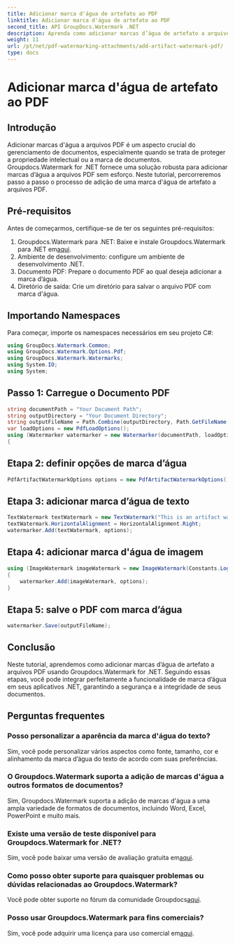 ```yaml
---
title: Adicionar marca d'água de artefato ao PDF
linktitle: Adicionar marca d'água de artefato ao PDF
second_title: API GroupDocs.Watermark .NET
description: Aprenda como adicionar marcas d’água de artefato a arquivos PDF sem esforço usando Groupdocs.Watermark for .NET. Proteja seus documentos com facilidade.
weight: 11
url: /pt/net/pdf-watermarking-attachments/add-artifact-watermark-pdf/
type: docs
---
```

# Adicionar marca d'água de artefato ao PDF

## Introdução
Adicionar marcas d'água a arquivos PDF é um aspecto crucial do gerenciamento de documentos, especialmente quando se trata de proteger a propriedade intelectual ou a marca de documentos. Groupdocs.Watermark for .NET fornece uma solução robusta para adicionar marcas d’água a arquivos PDF sem esforço. Neste tutorial, percorreremos passo a passo o processo de adição de uma marca d'água de artefato a arquivos PDF.
## Pré-requisitos
Antes de começarmos, certifique-se de ter os seguintes pré-requisitos:
1.  Groupdocs.Watermark para .NET: Baixe e instale Groupdocs.Watermark para .NET em[aqui](https://releases.groupdocs.com/Watermark/net/).
2. Ambiente de desenvolvimento: configure um ambiente de desenvolvimento .NET.
3. Documento PDF: Prepare o documento PDF ao qual deseja adicionar a marca d’água.
4. Diretório de saída: Crie um diretório para salvar o arquivo PDF com marca d'água.

## Importando Namespaces
Para começar, importe os namespaces necessários em seu projeto C#:
```csharp
using GroupDocs.Watermark.Common;
using GroupDocs.Watermark.Options.Pdf;
using GroupDocs.Watermark.Watermarks;
using System.IO;
using System;
```
## Passo 1: Carregue o Documento PDF
```csharp
string documentPath = "Your Document Path";
string outputDirectory = "Your Document Directory";
string outputFileName = Path.Combine(outputDirectory, Path.GetFileName(documentPath));
var loadOptions = new PdfLoadOptions();
using (Watermarker watermarker = new Watermarker(documentPath, loadOptions))
{
```
## Etapa 2: definir opções de marca d’água
```csharp
PdfArtifactWatermarkOptions options = new PdfArtifactWatermarkOptions();
```
## Etapa 3: adicionar marca d’água de texto
```csharp
TextWatermark textWatermark = new TextWatermark("This is an artifact watermark", new Font("Arial", 8));
textWatermark.HorizontalAlignment = HorizontalAlignment.Right;
watermarker.Add(textWatermark, options);
```
## Etapa 4: adicionar marca d'água de imagem
```csharp
using (ImageWatermark imageWatermark = new ImageWatermark(Constants.LogoBmp))
{
    watermarker.Add(imageWatermark, options);
}
```
## Etapa 5: salve o PDF com marca d’água
```csharp
watermarker.Save(outputFileName);
```

## Conclusão
Neste tutorial, aprendemos como adicionar marcas d’água de artefato a arquivos PDF usando Groupdocs.Watermark for .NET. Seguindo essas etapas, você pode integrar perfeitamente a funcionalidade de marca d’água em seus aplicativos .NET, garantindo a segurança e a integridade de seus documentos.
## Perguntas frequentes
### Posso personalizar a aparência da marca d'água do texto?
Sim, você pode personalizar vários aspectos como fonte, tamanho, cor e alinhamento da marca d’água do texto de acordo com suas preferências.
### O Groupdocs.Watermark suporta a adição de marcas d'água a outros formatos de documentos?
Sim, Groupdocs.Watermark suporta a adição de marcas d'água a uma ampla variedade de formatos de documentos, incluindo Word, Excel, PowerPoint e muito mais.
### Existe uma versão de teste disponível para Groupdocs.Watermark for .NET?
 Sim, você pode baixar uma versão de avaliação gratuita em[aqui](https://releases.groupdocs.com/).
### Como posso obter suporte para quaisquer problemas ou dúvidas relacionadas ao Groupdocs.Watermark?
 Você pode obter suporte no fórum da comunidade Groupdocs[aqui](https://forum.groupdocs.com/c/watermark/19).
### Posso usar Groupdocs.Watermark para fins comerciais?
Sim, você pode adquirir uma licença para uso comercial em[aqui](https://purchase.groupdocs.com/buy).